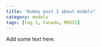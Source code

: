 ```yaml
---
title: "Dummy post 1 about models"
category: models
tags: [tag 1, Canada, MODIS]
---
```


Add some text here.
